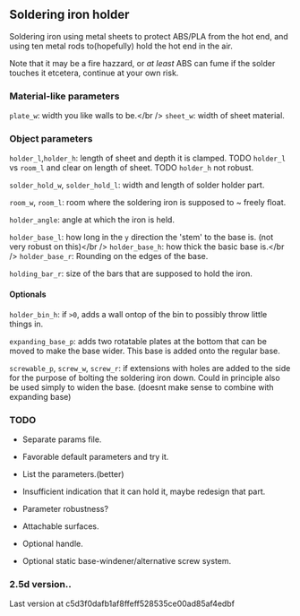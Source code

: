 
## Soldering iron holder
Soldering iron using metal sheets to protect ABS/PLA from the hot end, and
using ten metal rods to(hopefully) hold the hot end in the air.

Note that it may be a fire hazzard, or *at least* ABS can fume if the solder 
touches it etcetera, continue at your own risk.

### Material-like parameters
`plate_w`: width you like walls to be.</br />
`sheet_w`: width of sheet material.

### Object parameters

`holder_l`,`holder_h`: length of sheet and depth it is clamped.
TODO `holder_l` vs `room_l` and clear on length of sheet.
TODO `holder_h` not robust.

`solder_hold_w`, `solder_hold_l`: width and length of solder holder part.

`room_w`, `room_l`: room where the soldering iron is supposed to ~ freely
float.

`holder_angle`: angle at which the iron is held.

`holder_base_l`: how long in the `y` direction the 'stem' to the base is.
(not very robust on this)</br />
`holder_base_h`: how thick the basic base is.</br />
`holder_base_r`: Rounding on the edges of the base.

`holding_bar_r`: size of the bars that are supposed to hold the iron.

#### Optionals
`holder_bin_h`: if `>0`, adds a wall ontop of the bin to possibly throw 
little things in.

`expanding_base_p`: adds two rotatable plates at the bottom that can be 
moved to make the base wider. This base is added onto the regular base.

`screwable_p`, `screw_w`, `screw_r`: if extensions with holes are added to the
side for the purpose of bolting the soldering iron down. Could in principle
also be used simply to widen the base.
(doesnt make sense to combine with expanding base)

### TODO

* Separate params file.

* Favorable default parameters and try it.

* List the parameters.(better)

* Insufficient indication that it can hold it, maybe redesign that part.

* Parameter robustness?

* Attachable surfaces.

* Optional handle.

* Optional static base-windener/alternative screw system.

### 2.5d version..
Last version at c5d3f0dafb1af8ffeff528535ce00ad85af4edbf
